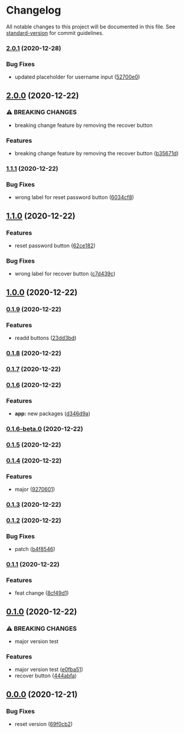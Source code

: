 # Changelog

All notable changes to this project will be documented in this file. See [standard-version](https://github.com/conventional-changelog/standard-version) for commit guidelines.

### [2.0.1](https://github.com/fborges42/semantic-versioning/compare/v2.0.0...v2.0.1) (2020-12-28)


### Bug Fixes

* updated placeholder for username input ([52700e0](https://github.com/fborges42/semantic-versioning/commit/52700e02a57461aee880081077b96cd1a888ff73))

## [2.0.0](https://github.com/fborges42/semantic-versioning/compare/v1.1.1...v2.0.0) (2020-12-22)


### ⚠ BREAKING CHANGES

* breaking change feature by removing the recover button

### Features

* breaking change feature by removing the recover button ([b35671d](https://github.com/fborges42/semantic-versioning/commit/b35671dff046b173960df762a72a0b1d1d073764))

### [1.1.1](https://github.com/fborges42/semantic-versioning/compare/v1.1.0...v1.1.1) (2020-12-22)


### Bug Fixes

* wrong label for reset password button ([6034cf8](https://github.com/fborges42/semantic-versioning/commit/6034cf8a0b7889f5fc493ba2dcbc71b8c96b66da))

## [1.1.0](https://github.com/fborges42/semantic-versioning/compare/v1.0.0...v1.1.0) (2020-12-22)


### Features

* reset password button ([62ce182](https://github.com/fborges42/semantic-versioning/commit/62ce1824dd022fd0a52124493c33f09cd832e9a0))


### Bug Fixes

* wrong label for recover button ([c7d439c](https://github.com/fborges42/semantic-versioning/commit/c7d439c000cfbf10496d5bf00cb709aeb69731aa))

## [1.0.0](https://github.com/fborges42/semantic-versioning/compare/v0.1.9...v1.0.0) (2020-12-22)

### [0.1.9](https://github.com/fborges42/semantic-versioning/compare/v0.1.8...v0.1.9) (2020-12-22)


### Features

* readd buttons ([23dd3bd](https://github.com/fborges42/semantic-versioning/commit/23dd3bdedc0b74fa7595b07a0b7d87a01ae74c11))

### [0.1.8](https://github.com/fborges42/semantic-versioning/compare/v0.1.7...v0.1.8) (2020-12-22)

### [0.1.7](https://github.com/fborges42/semantic-versioning/compare/v0.1.6...v0.1.7) (2020-12-22)

### [0.1.6](https://github.com/fborges42/semantic-versioning/compare/v0.1.6-beta.0...v0.1.6) (2020-12-22)


### Features

* **app:** new packages ([d346d9a](https://github.com/fborges42/semantic-versioning/commit/d346d9a10432e8464d56958e15c25766a2b7870c))

### [0.1.6-beta.0](https://github.com/fborges42/semantic-versioning/compare/v0.1.5...v0.1.6-beta.0) (2020-12-22)

### [0.1.5](https://github.com/fborges42/semantic-versioning/compare/v0.1.4...v0.1.5) (2020-12-22)

### [0.1.4](https://github.com/fborges42/semantic-versioning/compare/v0.1.3...v0.1.4) (2020-12-22)


### Features

* major ([9270601](https://github.com/fborges42/semantic-versioning/commit/92706014749b7e862935c42ae4d3ec9166407b9a))

### [0.1.3](https://github.com/fborges42/semantic-versioning/compare/v0.1.2...v0.1.3) (2020-12-22)

### [0.1.2](https://github.com/fborges42/semantic-versioning/compare/v0.1.1...v0.1.2) (2020-12-22)


### Bug Fixes

* patch ([b4f8546](https://github.com/fborges42/semantic-versioning/commit/b4f8546e5087db3f8db564a710dbcad0b2e4bb62))

### [0.1.1](https://github.com/fborges42/semantic-versioning/compare/v0.1.0...v0.1.1) (2020-12-22)


### Features

* feat change ([8cf49d1](https://github.com/fborges42/semantic-versioning/commit/8cf49d1ffdccadb14f770ffe2f2bf4cb87cc3e23))

## [0.1.0](https://github.com/fborges42/semantic-versioning/compare/v0.0.0...v0.1.0) (2020-12-22)


### ⚠ BREAKING CHANGES

* major version test

### Features

* major version test ([e0fba51](https://github.com/fborges42/semantic-versioning/commit/e0fba51c361fb03903ef1a47dbf8dfa8f80e4794))
* recover button ([444abfa](https://github.com/fborges42/semantic-versioning/commit/444abfa89ba774f02b62a144ad9a818e85357485))

## [0.0.0](https://github.com/fborges42/semantic-versioning/compare/v0.0.3...v0.0.0) (2020-12-21)


### Bug Fixes

* reset version ([69f0cb2](https://github.com/fborges42/semantic-versioning/commit/69f0cb2403e879ad7540222fcf3c31c444d907eb))
